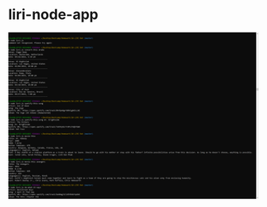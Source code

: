 # liri-node-app

![Screenshot](assets/screenshots/functionality_screenshot.png?raw=true "Screenshot")
